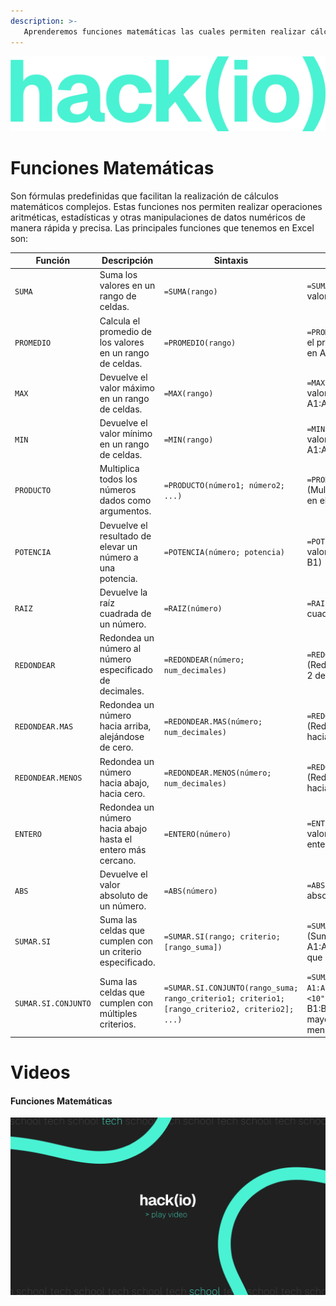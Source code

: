 ```yaml
---
description: >-
   Aprenderemos funciones matemáticas las cuales permiten realizar cálculos aritméticos, estadísticos y manipulaciones de datos numéricos de manera rápida y precisa. 
---
```


<div style="text-align: center;">
  <img src="https://github.com/Hack-io-Data/Imagenes/blob/main/01-LogosHackio/logo_celeste@4x.png?raw=true" alt="esquema" />
</div>


# Funciones Matemáticas

Son fórmulas predefinidas que facilitan la realización de cálculos matemáticos complejos. Estas funciones nos permiten realizar operaciones aritméticas, estadísticas y otras manipulaciones de datos numéricos de manera rápida y precisa. Las principales funciones que tenemos en Excel son:


| Función           | Descripción                                              | Sintaxis                       | Ejemplo                                            |
|-------------------|----------------------------------------------------------|--------------------------------|----------------------------------------------------|
| `SUMA`       | Suma los valores en un rango de celdas.                  | `=SUMA(rango)`                 | `=SUMA(A1:A10)` (Suma los valores en el rango A1:A10) |
| `PROMEDIO` | Calcula el promedio de los valores en un rango de celdas.| `=PROMEDIO(rango)`             | `=PROMEDIO(A1:A10)` (Calcula el promedio de los valores en A1:A10) |
| `MAX`             | Devuelve el valor máximo en un rango de celdas.          | `=MAX(rango)`                  | `=MAX(A1:A10)` (Devuelve el valor máximo en el rango A1:A10)       |
| `MIN`             | Devuelve el valor mínimo en un rango de celdas.          | `=MIN(rango)`                  | `=MIN(A1:A10)` (Devuelve el valor mínimo en el rango A1:A10)       |
| `PRODUCTO` | Multiplica todos los números dados como argumentos.    | `=PRODUCTO(número1; número2; ...)` | `=PRODUCTO(A1:A10)` (Multiplica todos los valores en el rango A1:A10) |
| `POTENCIA` | Devuelve el resultado de elevar un número a una potencia.| `=POTENCIA(número; potencia)`  | `=POTENCIA(A1; B1)` (Eleva el valor de A1 a la potencia de B1)      |
| `RAIZ`      | Devuelve la raíz cuadrada de un número.                  | `=RAIZ(número)`                | `=RAIZ(A1)` (Devuelve la raíz cuadrada del valor en A1)             |
| `REDONDEAR` | Redondea un número al número especificado de decimales. | `=REDONDEAR(número; num_decimales)` | `=REDONDEAR(A1; 2)` (Redondea el valor de A1 a 2 decimales)       |
| `REDONDEAR.MAS` | Redondea un número hacia arriba, alejándose de cero. | `=REDONDEAR.MAS(número; num_decimales)` | `=REDONDEAR.MAS(A1; 2)` (Redondea el valor de A1 hacia arriba a 2 decimales) |
| `REDONDEAR.MENOS` | Redondea un número hacia abajo, hacia cero.    | `=REDONDEAR.MENOS(número; num_decimales)` | `=REDONDEAR.MENOS(A1; 2)` (Redondea el valor de A1 hacia abajo a 2 decimales) |
| `ENTERO`     | Redondea un número hacia abajo hasta el entero más cercano. | `=ENTERO(número)`              | `=ENTERO(A1)` (Redondea el valor de A1 hacia abajo al entero más cercano) |
| `ABS`             | Devuelve el valor absoluto de un número.                 | `=ABS(número)`                 | `=ABS(A1)` (Devuelve el valor absoluto del número en A1)            |
| `SUMAR.SI` | Suma las celdas que cumplen con un criterio especificado. | `=SUMAR.SI(rango; criterio; [rango_suma])` | `=SUMAR.SI(A1:A10, ">5")` (Suma las celdas en A1:A10 que son mayores que 5) |
| `SUMAR.SI.CONJUNTO`  | Suma las celdas que cumplen con múltiples criterios. | `=SUMAR.SI.CONJUNTO(rango_suma; rango_criterio1; criterio1; [rango_criterio2, criterio2]; ...)` | `=SUMAR.SI.CONJUNTO(B1:B10; A1:A10; ">5"; C1:C10; "<10")` (Suma las celdas en B1:B10 donde A1:A10 es mayor que 5 y C1:C10 es menor que 10) |



# Videos

#### Funciones Matemáticas
<div align="center">
  <a href="https://vimeo.com/969892677/b77daf50de?share=copy">
    <img src="https://github.com/Hack-io-Data/Imagenes/blob/main/01-LogosHackio/Cabecera%20video%20Gitbook%20Hackio.png?raw=true" alt="Métodos listas" />
  </a>
</div>
